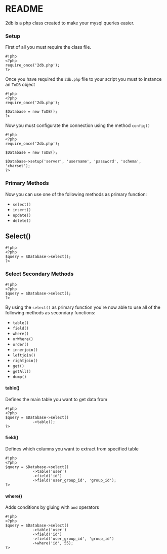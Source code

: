 # README #

2db is a php class created to make your mysql queries easier. 

### Setup ###

First of all you must require the class file.

```
#!php
<?php
require_once('2db.php');
?>
```

Once you have required the `2db.php` file to your script you must to instance an `ToDB` object

```
#!php
<?php
require_once('2db.php');

$Database = new ToDB();
?>
```

Now you must configurate the connection using the method `config()`

```
#!php
<?php
require_once('2db.php');

$Database = new ToDB();

$Database->setup('server', 'username', 'password', 'schema', 'charset');
?>
```

### Primary Methods ###

Now you can use one of the following methods as primary function:

* `select()`
* `insert()`
* `update()`
* `delete()`

## Select() ##

```
#!php
<?php
$query = $Database->select();
?>
```

### Select Secondary Methods ###

```
#!php
<?php
$query = $Database->select();
?>
```

By using the `select()` as primary function you're now able to use all of the following methods as secondary functions:

* `table()`
* `field()` 
* `where()`
* `orWhere()`
* `order()`
* `innerjoin()`
* `leftjoin()`
* `rightjoin()`
* `get()`
* `getAll()`
* `dump()`


#### table()

Defines the main table you want to get data from

```
#!php
<?php
$query = $Database->select()
			->table();
?>
```

#### field()

Defines which columns you want to extract from specified table

```
#!php
<?php
$query = $Database->select()
			->table('user')
			->field('id')
			->field('user_group_id', 'group_id');
?>
```


#### where()

Adds conditions by gluing with `and` operators

```
#!php
<?php
$query = $Database->select()
			->table('user')
			->field('id')
			->field('user_group_id', 'group_id')
			->where('id', 55);
?>
```